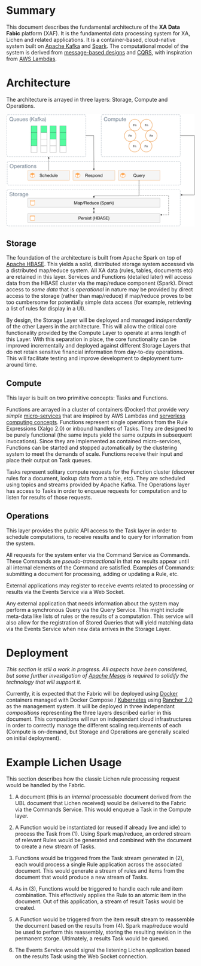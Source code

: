 # Summary

This document describes the fundamental architecture of the **XA Data
Fabic** platform (XAF). It is the fundamental data processing system
for XA, Lichen and related applications. It is a container-based,
cloud-native system built on [Apache
Kafka](https://en.wikipedia.org/wiki/Apache_Kafka) and
[Spark](https://en.wikipedia.org/wiki/Apache_Spark). The computational
model of the system is derived from [message-based
designs](https://en.wikipedia.org/wiki/Message-oriented_middleware)
and [CQRS](https://en.wikipedia.org/wiki/Command–query_separation),
with inspiration from [AWS
Lambdas](https://en.wikipedia.org/wiki/AWS_Lambda).

# Architecture

The architecture is arrayed in three layers: Storage, Compute and
Operations.

![Architecture](xa.data.fabric.png)

## Storage

The foundation of the architecture is built from Apache Spark on top
of [Apache HBASE](https://en.wikipedia.org/wiki/Apache_HBase). This
yields a solid, distributed storage system accessed via a distributed
map/reduce system. All XA data (rules, tables, documents etc) are
retained in this layer. Services and Functions (detailed later) will
access data from the HBASE cluster via the map/reduce component
(Spark). Direct access to *some data* that is *operational* in nature
may be provided by direct access to the storage (rather than
map/reduce) if map/reduce proves to be too cumbersome for potentially
simple data access (for example, retrieving a list of rules for
display in a UI).

By design, the Storage Layer will be deployed and managed
*independantly* of the other Layers in the architecture. This will
allow the critical core functionality provided by the Compute Layer to
operate at arms length of this Layer. With this separation in place,
the core functionality can be improved incrementally and deployed
against different Storage Layers that do not retain sensitive
financial information from day-to-day operations. This will facilitate
testing and improve development to deployment turn-around time.

## Compute

This layer is built on two primitive concepts: Tasks and Functions.

Functions are arrayed in a cluster of containers (Docker) that provide
*very simple*
[micro-services](https://en.wikipedia.org/wiki/Microservices) that are
inspired by AWS Lambdas and [serverless computing
concepts](https://en.wikipedia.org/wiki/Serverless_computing). Functions
represent single operations from the Rule Expressions (Xalgo 2.0) or
inbound handlers of Tasks. They are designed to be purely functional
(the same inputs yield the same outputs in subsequent
invocations). Since they are implemented as contained micro-services,
Functions can be started and stopped automatically by the clustering
system to meet the demands of scale. Functions receive their input and
place their output on Task queues.

Tasks represent solitary compute requests for the Function cluster
(discover rules for a document, lookup data from a table, etc). They
are scheduled using topics and streams provided by Apache Kafka. The
Operations layer has access to Tasks in order to enqueue requests for
computation and to listen for results of those requests.

## Operations

This layer provides the public API access to the Task layer in order
to schedule computations, to receive results and to query for
information from the system.

All requests for the system enter via the Command Service as
Commands. These Commands are *pseudo-transactional* in that **no**
results appear until all internal elements of the Command are
satisfied. Examples of Commands: submitting a document for processing,
adding or updating a Rule, etc.

External applications may register to receive events related to
processing or results via the Events Service via a Web Socket.

Any external application that needs information about the system may
perform a synchronous Query via the Query Service. This might include
meta-data like lists of rules or the results of a computation. This
service will also allow for the registration of Stored Queries that
will yield matching data via the Events Service when new data arrives
in the Storage Layer.

# Deployment

*This section is still a work in progress. All aspects have been
considered, but some further investigation of [Apache
Mesos](https://en.wikipedia.org/wiki/Apache_Mesos) is required to
solidify the technology that will support it.*

Currently, it is expected that the Fabric will be deployed using
[Docker](https://en.wikipedia.org/wiki/Docker_(software)) containers
managed with Docker Compose /
[Kubernetes](https://en.wikipedia.org/wiki/Kubernetes) using [Rancher
2.0](https://rancher.com/rancher2-0/) as the management system. It
will be deployed in three independant *compositions* representing the
three layers described earlier in this document. This compositions
will run on independant cloud infrastructures in order to correctly
manage the different scaling requirements of each (Compute is
on-demand, but Storage and Operations are generally scaled on initial
deployment).

# Example Lichen Usage

This section describes how the classic Lichen rule processing request
would be handled by the Fabric.

1. A document (this is an *internal* processable document derived from
   the UBL document that Lichen received) would be delivered to the
   Fabric via the Commands Service. This would enqueue a Task in the
   Compute layer.

2. A Function would be instantiated (or reused if already live and
   idle) to process the Task from (1). Using Spark map/reduce, an
   ordered stream of relevant Rules would be generated and combined
   with the document to create a new stream of Tasks.
   
3. Functions would be triggered from the Task stream generated in (2),
   each would process a single Rule application across the associated
   document. This would generate a stream of rules and items from the
   document that would produce a new stream of Tasks.
   
4. As in (3), Functions would be triggered to handle each rule and
   item combination. This effectively applies the Rule to an atomic
   item in the document. Out of this application, a stream of result
   Tasks would be created.
   
5. A Function would be triggered from the item result stream to
   reassemble the document based on the results from (4). Spark
   map/reduce would be used to perform this reassembly, storing the
   resulting revision in the permanent storge. Ultimately, a results
   Task would be queued.
   
6. The Events Service would signal the listening Lichen application
   based on the results Task using the Web Socket connection.
